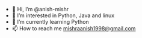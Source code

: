 - 👋 Hi, I’m @anish-mishr
- 👀 I’m interested in Python, Java and linux
- 🌱 I’m currently learning Python
- 📫 How to reach me mishraanish1998@gmail.com

<!---
anish-mishr/anish-mishr is a ✨ special ✨ repository because its `README.md` (this file) appears on your GitHub profile.
You can click the Preview link to take a look at your changes.
--->
